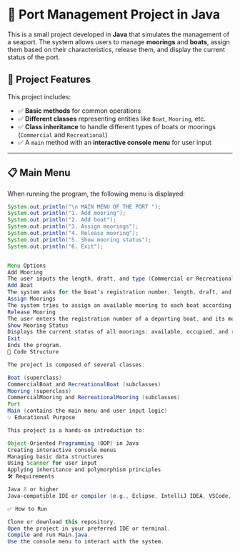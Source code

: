 # 🚢 Port Management Project in Java

This is a small project developed in **Java** that simulates the management of a seaport. The system allows users to manage **moorings** and **boats**, assign them based on their characteristics, release them, and display the current status of the port.

## 📌 Project Features

This project includes:

- ✅ **Basic methods** for common operations  
- ✅ **Different classes** representing entities like `Boat`, `Mooring`, etc.  
- ✅ **Class inheritance** to handle different types of boats or moorings (`Commercial` and `Recreational`)  
- ✅ A `main` method with an **interactive console menu** for user input  

---

## 📋 Main Menu

When running the program, the following menu is displayed:

```java
System.out.println("\n MAIN MENU OF THE PORT ");
System.out.println("1. Add mooring");
System.out.println("2. Add boat");
System.out.println("3. Assign moorings");
System.out.println("4. Release mooring");
System.out.println("5. Show mooring status");
System.out.println("6. Exit");


Menu Options
Add Mooring
The user inputs the length, draft, and type (Commercial or Recreational) of the new mooring.
Add Boat
The system asks for the boat’s registration number, length, draft, and type.
Assign Moorings
The system tries to assign an available mooring to each boat according to its characteristics.
Release Mooring
The user enters the registration number of a departing boat, and its mooring is freed.
Show Mooring Status
Displays the current status of all moorings: available, occupied, and related information.
Exit
Ends the program.
🧱 Code Structure

The project is composed of several classes:

Boat (superclass)
CommercialBoat and RecreationalBoat (subclasses)
Mooring (superclass)
CommercialMooring and RecreationalMooring (subclasses)
Port
Main (contains the main menu and user input logic)
💡 Educational Purpose

This project is a hands-on introduction to:

Object-Oriented Programming (OOP) in Java
Creating interactive console menus
Managing basic data structures
Using Scanner for user input
Applying inheritance and polymorphism principles
🛠 Requirements

Java 8 or higher
Java-compatible IDE or compiler (e.g., Eclipse, IntelliJ IDEA, VSCode, or terminal)

✅ How to Run

Clone or download this repository.
Open the project in your preferred IDE or terminal.
Compile and run Main.java.
Use the console menu to interact with the system.
